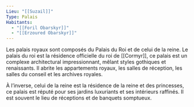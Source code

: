```yaml
---
Lieu: "[[Suzail]]"
Type: Palais
Habitants:
  - "[[Foril Obarskyr]]"
  - "[[Erzoured Obarskyr]]"
---
```

Les palais royaux sont composés du Palais du Roi et de celui de la reine. Le palais du roi est la résidence officielle du roi de [[Cormyr]], ce palais est un complexe architectural impressionnant, mêlant styles gothiques et renaissants. Il abrite les appartements royaux, les salles de réception, les salles du conseil et les archives royales. 

À l’inverse, celui de la reine est la résidence de la reine et des princesses, ce palais est réputé pour ses jardins luxuriants et ses intérieurs raffinés. Il est souvent le lieu de réceptions et de banquets somptueux.